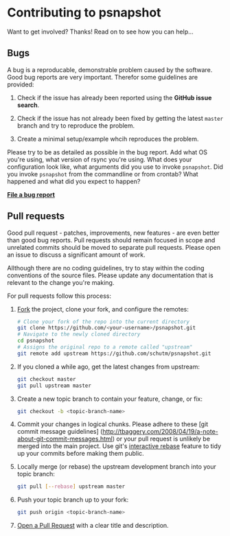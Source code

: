 ﻿Contributing to psnapshot
=========================
Want to get involved? Thanks! Read on to see how you can help...


Bugs
----
A bug is a reproducable, demonstrable problem caused by the software.
Good bug reports are very important. Therefor some guidelines are
provided:

1. Check if the issue has already been reported using the **GitHub
   issue search**.

2. Check if the issue has not already been fixed by getting the latest
   `master` branch and try to reproduce the problem.

3. Create a minimal setup/example whcih reproduces the problem.

Please try to be as detailed as possible in the bug report. Add what OS
you're using, what version of rsync you're using. What does your
configuration look like, what arguments did you use to invoke
`psnapshot`. Did you invoke `psnapshot` from the commandline or from
crontab? What happened and what did you expect to happen?

**[File a bug report](https://github.com/schutm/psnapshot/)**


Pull requests
-------------
Good pull request - patches, improvements, new features - are even
better than good bug reports. Pull requests should remain focused in
scope and unrelated commits should be moved to separate pull requests.
Please open an issue to discuss a significant amount of work.

Allthough there are no coding guidelines, try to stay within the coding
conventions of the source files. Please update any documentation that
is relevant to the change you're making.

For pull requests follow this process:

1. [Fork](http://help.github.com/fork-a-repo/) the project, clone your
   fork, and configure the remotes:

   ```bash
   # Clone your fork of the repo into the current directory
   git clone https://github.com/<your-username>/psnapshot.git
   # Navigate to the newly cloned directory
   cd psnapshot
   # Assigns the original repo to a remote called "upstream"
   git remote add upstream https://github.com/schutm/psnapshot.git
   ```

2. If you cloned a while ago, get the latest changes from upstream:

   ```bash
   git checkout master
   git pull upstream master
   ```

3. Create a new topic branch to contain your feature, change, or fix:

   ```bash
   git checkout -b <topic-branch-name>
   ```

4. Commit your changes in logical chunks. Please adhere to these [git
   commit message guidelines] (http://tbaggery.com/2008/04/19/a-note-about-git-commit-messages.html)
   or your pull request is unlikely be merged into the main project.
   Use git's [interactive rebase](https://help.github.com/articles/interactive-rebase)
   feature to tidy up your commits before making them public.

5. Locally merge (or rebase) the upstream development branch into your
   topic branch:

   ```bash
   git pull [--rebase] upstream master
   ```

6. Push your topic branch up to your fork:

   ```bash
   git push origin <topic-branch-name>
   ```

7. [Open a Pull Request](https://help.github.com/articles/using-pull-requests)
   with a clear title and description.
